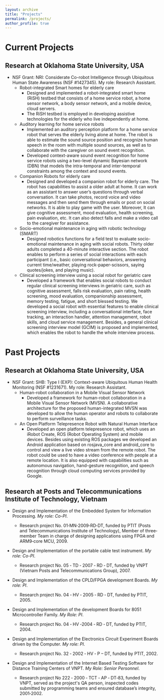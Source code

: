 ```yaml
---
layout: archive
title: "Projects"
permalink: /projects/
author_profile: true
---
```

# Current Projects
## Research at Oklahoma State University, USA
* NSF Grant: NRI: Considerate Co-robot Intelligence through Ubiquitous Human State Awareness (NSF #1427345). My role: Research Assistant.
  * Robot-integrated Smart homes for elderly care
      * Designed and implemented a robot-integrated smart home (RiSH) testbed that consists of a home service robot, a home sensor network, a body sensor network, and a mobile device, cloud servers.
      * The RiSH testbed is employed in developing assistive technologies for the elderly who live independently at home.
  * Auditory learning for home service robots
      * Implemented an auditory perception platform for a home service robot that serves the elderly living alone at home. The robot is able to estimate the sound source position and recognize human speech in the room with multiple sound sources, as well as to collaborate with the caregiver on sound event recognition.
      * Developed context-aware sound event recognition for home service robots using a two-level dynamic Bayesian network (DBN) that models the intra-temporal and inter-temporal constraints among the context and sound events.
  * Companion Robots for elderly care
      * Designed and developed a companion robot for elderly care. The robot has capabilities to assist a older adult at home. It can work as an assistant to answer user’s questions through verbal conversation. It can take photos, record voice and video messages and then send them through emails or post on social networks. It is able to play game with the user. Moreover, It can give cognitive assessment, mood evaluation, health screening, pain evaluation, etc. It can also detect falls and make a video call to the caregiver for assistance.
  * Socio-emotional maintenance in aging with robotic technology (SMART)
      * Designed robotics functions for a field test to evaluate socio-emotional maintenance in aging with social robots. Thirty older adults completed a 40-minute interactive section. The robot enables to perform a series of social interactions with each participant (i.e., basic conversational behaviors, answering current time/weather, playing rock-paper-scissors, saying quotes/jokes, and playing music).     
  * Clinical screening interview using a social robot for geriatric care
      * Developed a framework that enables social robots to conduct regular clinical screening interviews in geriatric care, such as cognitive assessment, falls risk evaluation, pain rating, health screening, mood evaluation, companionship assessment, memory testing, fatigue, and short blessed testing. We developed a social robot with essential features to enable clinical screening interview, including a conversational interface, face tracking, an interaction handler, attention management, robot skills, and cloud service management. Besides, a general clinical screening interview model (GCIM) is proposed and implemented, which enables the robot to handle the whole interview process. 

# Past Projects
## Research at Oklahoma State University, USA
* NSF Grant: SHB: Type I (EXP): Context-aware Ubiquitous Human Health Monitoring (NSF #1231671). My role: Research Assistant.
  * Human-robot collaboration in a Mobile Visual Sensor Network
    * Developed a framework for human-robot collaboration in a Mobile Visual Sensor Network (MVSN). A collaborative architecture for the proposed human-integrated MVSN was developed to allow the human operator and robots to collaborate to perform surveillance tasks.
  * An Open Platform Telepresence Robot with Natural Human Interface
    * Developed an open platform telepresence robot, which uses an iRobot Create, ROS (Robot Operating System) and mobile devices. Besides using existing ROS packages we developed an Android application based on rosjava_core and android_core to control and view a live video stream from the remote robot. The robot could be used to have a video conference with people at a remote location. It is also equipped with capabilities such as autonomous navigation, hand-gesture recognition, and speech recognition through cloud computing services provided by Google.

## Research at Posts and Telecommunications Institute of Technology, Vietnam
* Design and Implementation of the Embedded System for Information Processing. *My role: Co-PI*.
  * Research project No. 01‐MN‐2009‐RD‐DT, funded by PTIT (Posts and Telecommunications Institute of Technology), Member of three‐member Team in charge of designing applications using FPGA and ARM9‐core MCU, 2009.

* Design and Implementation of the portable cable test instrument. *My role: Co-PI*.
  * Research project No. 05 ‐ TD ‐ 2007 ‐ RD ‐ DT, funded by VNPT (Vietnam Posts and Telecommunications Group), 2007.

* Design and Implementation of the CPLD/FPGA development Boards. *My role: PI*.
  * Research project No. 04 ‐ HV ‐ 2005 ‐ RD ‐ DT, funded by PTIT, 2005.

* Design and Implementation of the development Boards for 8051 Microcontroller Family. *My Role: PI*.
  * Research project No. 04  ‐ HV  ‐2004  ‐  RD  ‐  DT, funded by PTIT, 2004.

* Design and Implementation of the Electronics Circuit Experiment Boards driven by the Computer. *My role: PI*.
  * Research project No. 32 ‐ 2002 ‐ HV ‐ P – DT, funded by PTIT, 2002.

* Design and Implementation of the Internet Based Testing Software for Distance Training Centers of VNPT. *My Role: Senior Personnel*.
  * Research project No 222  ‐ 2000  ‐  TCT  ‐ AP  ‐ DT‐83, funded by VNPT, served as the project's QA person, inspected codes submitted by programming teams and ensured database’s integrity, 2001‐2002.
